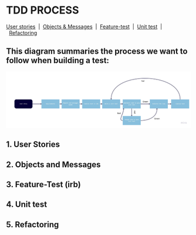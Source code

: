 # TDD PROCESS

[User stories](#user-stories)&nbsp;&nbsp;|&nbsp;&nbsp;[Objects & Messages](#objects)&nbsp;&nbsp;|&nbsp;&nbsp;[Feature-test](#feature-test)&nbsp;&nbsp;|&nbsp;&nbsp;[Unit test](#unit-test)&nbsp;&nbsp;|&nbsp;&nbsp;[Refactoring](#refactoring)
## This diagram summaries the process we want to follow when building a test: 

![tdd process chart](/images/tdd-chart.jpg)

## <a name="user-stories"></a>1. User Stories


## <a name="objects"></a> 2. Objects and Messages

## <a name="feature-test"></a> 3. Feature-Test (irb)

## <a name="unit-test"></a> 4. Unit test

## <a name="refactoring"></a> 5. Refactoring
